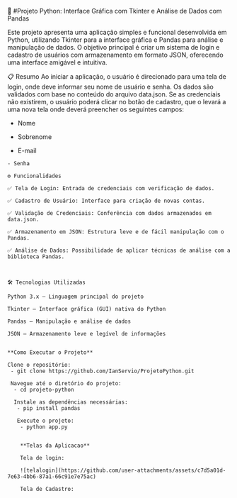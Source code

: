 🐍 #Projeto Python: Interface Gráfica com Tkinter e Análise de Dados com Pandas

Este projeto apresenta uma aplicação simples e funcional desenvolvida em Python, utilizando Tkinter para a interface gráfica e Pandas para análise e manipulação de dados. O objetivo principal é criar um sistema de login e cadastro de usuários com armazenamento em formato JSON, oferecendo uma interface amigável e intuitiva.


📋 Resumo
Ao iniciar a aplicação, o usuário é direcionado para uma tela de login, onde deve informar seu nome de usuário e senha. Os dados são validados com base no conteúdo do arquivo data.json.
Se as credenciais não existirem, o usuário poderá clicar no botão de cadastro, que o levará a uma nova tela onde deverá preencher os seguintes campos:

 - Nome

  - Sobrenome

   - E-mail

    - Senha

    ⚙️ Funcionalidades

    ✅ Tela de Login: Entrada de credenciais com verificação de dados.

    ✅ Cadastro de Usuário: Interface para criação de novas contas.

    ✅ Validação de Credenciais: Conferência com dados armazenados em data.json.

    ✅ Armazenamento em JSON: Estrutura leve e de fácil manipulação com o Pandas.

    ✅ Análise de Dados: Possibilidade de aplicar técnicas de análise com a biblioteca Pandas.



    🛠 Tecnologias Utilizadas

    Python 3.x – Linguagem principal do projeto

    Tkinter – Interface gráfica (GUI) nativa do Python

    Pandas – Manipulação e análise de dados

    JSON – Armazenamento leve e legível de informações


    **Como Executar o Projeto**

    Clone o repositório:
     - git clone https://github.com/IanServio/ProjetoPython.git

     Navegue até o diretório do projeto:
      - cd projeto-python

      Instale as dependências necessárias:
       - pip install pandas

       Execute o projeto:
        - python app.py


        **Telas da Aplicacao**

        Tela de login:

        ![telalogin](https://github.com/user-attachments/assets/c7d5a01d-7e63-4bb6-87a1-66c91e7e75ac)

        Tela de Cadastro:
        